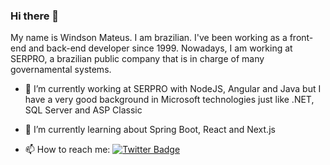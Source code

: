 ### Hi there 👋

My name is Windson Mateus. I am brazilian.
I've been working as a front-end and back-end developer since 1999.
Nowadays, I am working at SERPRO, a brazilian public company that is in charge of many governamental systems.

- 🔭 I’m currently working at SERPRO with NodeJS, Angular and Java but I have a very good background in Microsoft technologies just like .NET, SQL Server and ASP Classic
- 🌱 I’m currently learning about Spring Boot, React and Next.js

- 📫 How to reach me: 
[![Twitter Badge](https://img.shields.io/badge/-Twitter-1ca0f1?style=flat-square&labelColor=1ca0f1&logo=twitter&logoColor=white&link=https://twitter.com/windmateus)](https://twitter.com/windmateus)

<!--
**windmateus/windmateus** is a ✨ _special_ ✨ repository because its `README.md` (this file) appears on your GitHub profile.

Here are some ideas to get you started:

- 🔭 I’m currently working on ...
- 🌱 I’m currently learning ...
- 👯 I’m looking to collaborate on ...
- 🤔 I’m looking for help with ...
- 💬 Ask me about ...
- 📫 How to reach me: ...
- 😄 Pronouns: ...
- ⚡ Fun fact: ...
-->
